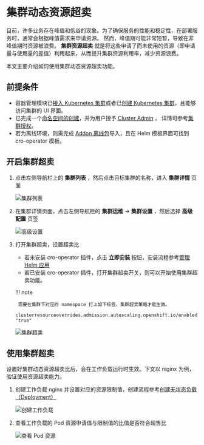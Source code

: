 # 集群动态资源超卖

目前，许多业务存在峰值和低谷的现象。为了确保服务的性能和稳定性，在部署服务时，通常会根据峰值需求来申请资源。
然而，峰值期可能非常短暂，导致在非峰值期时资源被浪费。
**集群资源超卖** 就是将这些申请了而未使用的资源（即申请量与使用量的差值）利用起来，从而提升集群资源利用率，减少资源浪费。

本文主要介绍如何使用集群动态资源超卖功能。

## 前提条件

- 容器管理模块已[接入 Kubernetes 集群](../clusters/integrate-cluster.md)或者已[创建 Kubernetes 集群](../clusters/create-cluster.md)，且能够访问集群的 UI 界面。
- 已完成一个[命名空间的创建](../namespaces/createns.md)，并为用户授予 [Cluster Admin](../permissions/permission-brief.md) ，
  详情可参考[集群授权](../permissions/cluster-ns-auth.md)。
- 若为离线环境，则需完成 [Addon 离线包](../../../download/addon/history.md)导入，且在 Helm 模板界面可找到 cro-operator 模板。

## 开启集群超卖

1. 点击左侧导航栏上的 **集群列表** ，然后点击目标集群的名称，进入 **集群详情** 页面

    ![集群列表](../../images/cluster-oversold-01.png)

1. 在集群详情页面，点击左侧导航栏的 **集群运维** -> **集群设置** ，然后选择 **高级配置** 页签

    ![高级设置](../../images/cluster-oversold-02.png)

1. 打开集群超卖，设置超卖比

    - 若未安装 cro-operator 插件，点击 **立即安装** 按钮，安装流程参考[管理 Helm 应用](../helm/helm-app.md)  
    - 若已安装 cro-operator 插件，打开集群超卖开关，则可以开始使用集群超卖功能。

    !!! note

        需要在集群下对应的 namespace 打上如下标签，集群超卖策略才能生效。

    ```shell
    clusterresourceoverrides.admission.autoscaling.openshift.io/enabled: "true"
    ```

    ![集群超卖](../../images/cluster-oversold-03.png)

## 使用集群超卖

设置好集群动态资源超卖比后，会在工作负载运行时生效。下文以 niginx 为例，验证使用资源超卖能力。

1. 创建工作负载 nginx 并设置对应的资源限制值，创建流程参考[创建无状态负载（Deployment）](../workloads/create-deployment.md)

    ![创建工作负载](../../images/cluster-oversold-04.png)

1. 查看工作负载的 Pod 资源申请值与限制值的比值是否符合超售比

    ![查看 Pod 资源](../../images/cluster-oversold-05.png)
